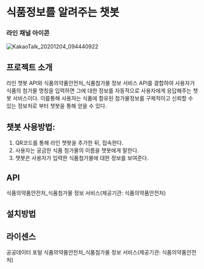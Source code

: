 # 식품정보를 알려주는 챗봇

### 라인 채널 아이콘
![KakaoTalk_20201204_094440922](/uploads/9d022e8b2258172848de87db33cb8134/KakaoTalk_20201204_094440922.jpg)

## 프로젝트 소개
라인 챗봇 API와 식품의약품안전처_식품첨가물 정보 서비스 API를 결합하여 사용자가 식품의 첨가물 명칭을 입력하면 그에 대한 정보를 자동적으로 사용자에게 응답해주는 챗봇 서비스이다. 이를통해 사용자는 식품에 함유된 첨가물정보를 구체적이고 신뢰할 수 있는 정보처로 부터 챗봇을 통해 얻을 수 있다.


## 챗봇 사용방법: 
1. QR코드를 통해 라인 챗봇을 추가한 뒤, 접속한다.
2. 사용자는 궁금한 식품 첨가물의 이름을 챗봇에게 말한다.
3. 챗봇은 사용자가 입력한 식품첨가물에 대한 정보를 보여준다.


## API 
 식품의약품안전처_식품첨가물 정보 서비스(제공기관: 식품의약품안전처)

## 설치방법

## 라이센스
공공데이터 포털 
식품의약품안전처_식품첨가물 정보 서비스(제공기관: 식품의약품안전처)